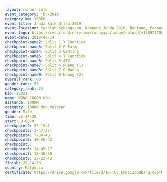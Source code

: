```yaml
---
layout: runner-info 
event_category: jbu-2019 
category_km: 100KM 
event-title: Janda Baik Ultra 2019  
event-location: Sekolah Kebangsaan, Kampung Janda Baik, Bentong, Pahang, Malaysia 
event-logo: https://res.cloudinary.com/raceyaya/image/upload/v1569217009/logo/janda-baik_vch1pc.jpg 
event-date: 2019-09-14 
checkpoint-name2: Split 1 Y Junction 
checkpoint-name3: Split 2 E Farm 
checkpoint-name4: Split 3 Genting 
checkpoint-name5: Split 4 Y Junction 
checkpoint-name6: Split 5 ATV 
checkpoint-name7: Split 6 Nuang (1) 
checkpoint-name8: Split 7 G Nuang 
checkpoint-name9: Split 8 Nuang (2) 
overall_rank: 60
gender_rank: 53
category_rank: 24
bib: 12021
name: WONG CHOON HOU
distance: 100KM
category: 100KM Men Veteran
gender: Male
time: 25-14-38
start: 0-00.0
checkpoint2: 53-19.1
checkpoint3: 3-47-32
checkpoint4: 7-34-40
checkpoint5: 10-50-42
checkpoint5: 
checkpoint6: 14-45-27
checkpoint7: 18-46-50
checkpoint8: 22-22-43
finish: 25-14-38
country: Malaysia
certificate: https://drive.google.com/file/d/1w-TUv_kkD1iZb5Qbanq-dEofKD1CiWp2/view?usp=sharing
---
```

